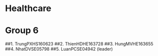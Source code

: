# Healthcare
# Group 6
##1. TrungPXHS160623
##2. ThienHDHE163728
##3. HungMVHE163655
##4. NhatDVSE05798
##5. LuanPCSE04942 (leader)
